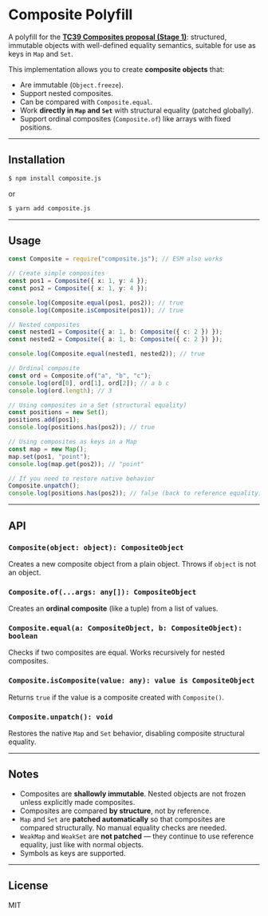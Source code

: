 # Composite Polyfill

A polyfill for the [**TC39 Composites proposal (Stage 1)**](https://github.com/tc39/proposal-composites): structured, immutable objects with well-defined equality semantics, suitable for use as keys in `Map` and `Set`.

This implementation allows you to create **composite objects** that:

* Are immutable (`Object.freeze`).
* Support nested composites.
* Can be compared with `Composite.equal`.
* Work **directly in `Map` and `Set`** with structural equality (patched globally).
* Support ordinal composites (`Composite.of`) like arrays with fixed positions.

---

## Installation

```bash
$ npm install composite.js
```

or

```bash
$ yarn add composite.js
```

---

## Usage

```ts
const Composite = require("composite.js"); // ESM also works

// Create simple composites
const pos1 = Composite({ x: 1, y: 4 });
const pos2 = Composite({ x: 1, y: 4 });

console.log(Composite.equal(pos1, pos2)); // true
console.log(Composite.isComposite(pos1)); // true

// Nested composites
const nested1 = Composite({ a: 1, b: Composite({ c: 2 }) });
const nested2 = Composite({ a: 1, b: Composite({ c: 2 }) });

console.log(Composite.equal(nested1, nested2)); // true

// Ordinal composite
const ord = Composite.of("a", "b", "c");
console.log(ord[0], ord[1], ord[2]); // a b c
console.log(ord.length); // 3

// Using composites in a Set (structural equality)
const positions = new Set();
positions.add(pos1);
console.log(positions.has(pos2)); // true

// Using composites as keys in a Map
const map = new Map();
map.set(pos1, "point");
console.log(map.get(pos2)); // "point"

// If you need to restore native behavior
Composite.unpatch();
console.log(positions.has(pos2)); // false (back to reference equality)
```

---

## API

### `Composite(object: object): CompositeObject`

Creates a new composite object from a plain object. Throws if `object` is not an object.

### `Composite.of(...args: any[]): CompositeObject`

Creates an **ordinal composite** (like a tuple) from a list of values.

### `Composite.equal(a: CompositeObject, b: CompositeObject): boolean`

Checks if two composites are equal. Works recursively for nested composites.

### `Composite.isComposite(value: any): value is CompositeObject`

Returns `true` if the value is a composite created with `Composite()`.

### `Composite.unpatch(): void`

Restores the native `Map` and `Set` behavior, disabling composite structural equality.

---

## Notes

* Composites are **shallowly immutable**. Nested objects are not frozen unless explicitly made composites.
* Composites are compared **by structure**, not by reference.
* `Map` and `Set` are **patched automatically** so that composites are compared structurally. No manual equality checks are needed.
* `WeakMap` and `WeakSet` are **not patched** — they continue to use reference equality, just like with normal objects.
* Symbols as keys are supported.

---

## License

MIT
